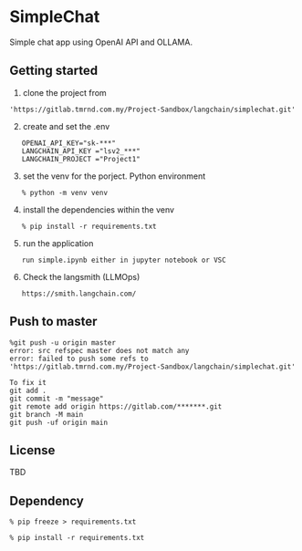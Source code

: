 # SimpleChat

Simple chat app using OpenAI API and OLLAMA.

## Getting started

1. clone the project from 
```
'https://gitlab.tmrnd.com.my/Project-Sandbox/langchain/simplechat.git'
```

2. create and set the .env
```
   OPENAI_API_KEY="sk-***"
   LANGCHAIN_API_KEY ="lsv2_***"
   LANGCHAIN_PROJECT ="Project1"
```
3. set the venv for the porject. Python environment
```
   % python -m venv venv
```
4. install the dependencies within the venv
```
   % pip install -r requirements.txt
```
5. run the application 
```
   run simple.ipynb either in jupyter notebook or VSC
```

6. Check the langsmith (LLMOps)
```
   https://smith.langchain.com/
```

## Push to master
```
%git push -u origin master
error: src refspec master does not match any
error: failed to push some refs to 'https://gitlab.tmrnd.com.my/Project-Sandbox/langchain/simplechat.git'

To fix it
git add .
git commit -m "message"
git remote add origin https://gitlab.com/*******.git
git branch -M main
git push -uf origin main
```

## License
TBD

## Dependency
```
% pip freeze > requirements.txt

% pip install -r requirements.txt

```
